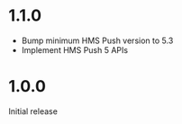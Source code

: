 # 1.1.0

- Bump minimum HMS Push version to 5.3
- Implement HMS Push 5 APIs

# 1.0.0

Initial release
